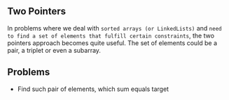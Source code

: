 ## Two Pointers
In problems where we deal with `sorted arrays (or LinkedLists)` and `need to find a set of elements that fulfill certain constraints`, the two pointers approach becomes quite useful. The set of elements could be a pair, a triplet or even a subarray.


## Problems
- Find such pair of elements, which sum equals target 